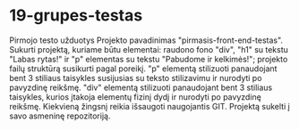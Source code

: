 # 19-grupes-testas
 
Pirmojo testo užduotys
Projekto pavadinimas "pirmasis-front-end-testas".
Sukurti projektą, kuriame būtu elementai: raudono fono "div", "h1" su tekstu "Labas rytas!" ir "p" elementas su tekstu "Pabudome ir kelkimės!"; projekto failų struktūrą susikurti pagal poreikį.
"p" elementą stilizuoti panaudojant bent 3 stiliaus taisykles susijusias su teksto stilizavimu ir nurodyti po pavyzdinę reikšmę.
"div" elementą stilizuoti panaudojant bent 3 stiliaus taisykles, kurios įtakoja elementų fizinį dydį ir nurodyti po pavyzdinę reikšmę.
Kiekvieną žingsnį reikia išsaugoti naugojantis GIT.
Projektą sukelti į savo asmeninę repozitoriją.